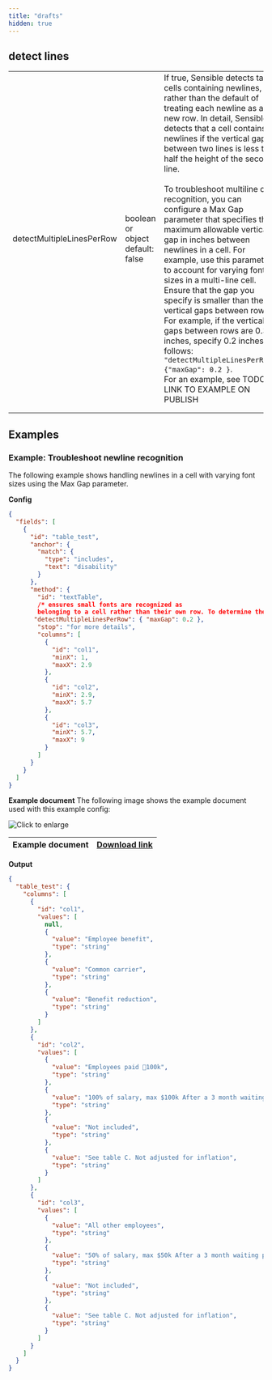 ```yaml
---
title: "drafts"
hidden: true
---
```




## detect lines



|                           |                                               |                                                              |
| ------------------------- | --------------------------------------------- | ------------------------------------------------------------ |
| detectMultipleLinesPerRow | boolean<br/>or<br/>object<br/> default: false | If true, Sensible detects table cells containing newlines, rather than the default of treating each newline as a new row. In detail, Sensible detects that a cell contains newlines if the vertical gap between two lines is less than half the height of the second line.<br/><br/>To troubleshoot multiline cell recognition, you can configure a Max Gap parameter that specifies the maximum allowable vertical gap in inches between newlines in a cell. For example, use this parameter to account for varying font sizes in a multi-line cell.  Ensure that the gap you specify is smaller than the vertical gaps between rows. For example, if the vertical gaps between rows are 0.3 inches, specify 0.2 inches as follows: <br/> `"detectMultipleLinesPerRow": {"maxGap": 0.2 }`.<br/>For an example, see TODO - LINK TO EXAMPLE ON PUBLISH |
|                           |                                               |                                                              |
|                           |                                               |                                                              |

## Examples

### Example: Troubleshoot newline recognition

The following example shows handling newlines in a cell with varying font sizes using the Max Gap parameter.

**Config**

```json
{
  "fields": [
    {
      "id": "table_test",
      "anchor": {
        "match": {
          "type": "includes",
          "text": "disability"
        }
      },
      "method": {
        "id": "textTable",
        /* ensures small fonts are recognized as 
        belonging to a cell rather than their own row. To determine the numeric value, measure the gap in inches between the small font-line and the larger-font line that succeeds it, and set this value to be a little larger than that gap */
       "detectMultipleLinesPerRow": { "maxGap": 0.2 },
        "stop": "for more details",
        "columns": [
          {
            "id": "col1",
            "minX": 1,
            "maxX": 2.9
          },
          {
            "id": "col2",
            "minX": 2.9,
            "maxX": 5.7
          },
          {
            "id": "col3",
            "minX": 5.7,
            "maxX": 9
          }
        ]
      }
    }
  ]
}

```

**Example document**
The following image shows the example document used with this example config:

![Click to enlarge](https://raw.githubusercontent.com/sensible-hq/sensible-docs/main/readme-sync/assets/v0/images/final/TB_D.png)

| Example document | [Download link](https://raw.githubusercontent.com/sensible-hq/sensible-docs/main/readme-sync/assets/v0/pdfs/TB_D.pdf) |
| ---------------- | ------------------------------------------------------------ |

**Output**

```json
{
  "table_test": {
    "columns": [
      {
        "id": "col1",
        "values": [
          null,
          {
            "value": "Employee benefit",
            "type": "string"
          },
          {
            "value": "Common carrier",
            "type": "string"
          },
          {
            "value": "Benefit reduction",
            "type": "string"
          }
        ]
      },
      {
        "id": "col2",
        "values": [
          {
            "value": "Employees paid 100k",
            "type": "string"
          },
          {
            "value": "100% of salary, max $100k After a 3 month waiting period",
            "type": "string"
          },
          {
            "value": "Not included",
            "type": "string"
          },
          {
            "value": "See table C. Not adjusted for inflation",
            "type": "string"
          }
        ]
      },
      {
        "id": "col3",
        "values": [
          {
            "value": "All other employees",
            "type": "string"
          },
          {
            "value": "50% of salary, max $50k After a 3 month waiting period",
            "type": "string"
          },
          {
            "value": "Not included",
            "type": "string"
          },
          {
            "value": "See table C. Not adjusted for inflation",
            "type": "string"
          }
        ]
      }
    ]
  }
}
```


